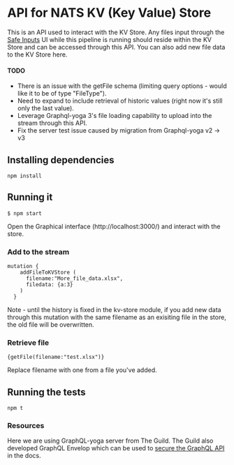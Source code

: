 # API for NATS KV (Key Value) Store

This is an API used to interact with the KV Store.  Any files input through the [Safe Inputs](https://safeinputs.alpha.canada.ca/) UI while this pipeline is running should reside within the KV Store and can be accessed through this API. You can also add new file data to the KV Store here.  

#### TODO
* There is an issue with the getFile schema (limiting query options - would like it to be of type "FileType").
* Need to expand to include retrieval of historic values (right now it's still only the last value).
* Leverage Graphql-yoga 3's file loading capability to upload into the stream through this API.
* Fix the server test issue caused by migration from Graphql-yoga v2 -> v3

## Installing dependencies
```
npm install
```

## Running it
```
$ npm start 
```
Open the Graphical interface (http://localhost:3000/) and interact with the store.

### Add to the stream
```
mutation {
    addFileToKVStore (
      filename:"More_file_data.xlsx",
      filedata: {a:3}
    )
  }
```
Note - until the history is fixed in the kv-store module, if you add new data through this mutation with the same filename as an exisiting file in the store, the old file will be overwritten. 

### Retrieve file
```
{getFile(filename:"test.xlsx")}
```
Replace filename with one from a file you've added. 

## Running the tests

```
npm t
```

### Resources
Here we are using GraphQL-yoga server from The Guild.  The Guild also developed GraphQL Envelop which can be used to [secure the GraphQL API](https://the-guild.dev/graphql/envelop/docs/guides/securing-your-graphql-api) in the docs. 
